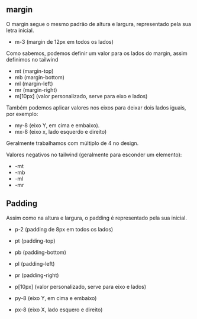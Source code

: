 ## margin

O margin segue o mesmo padrão de altura e largura, representado pela sua letra inicial.

- m-3 (margin de 12px em todos os lados)

Como sabemos, podemos definir um valor para os lados do margin, assim definimos no tailwind

- mt (margin-top)
- mb (margin-bottom)
- ml (margin-left)
- mr (margin-right)
- m[10px] (valor personalizado, serve para eixo e lados)

Também podemos aplicar valores nos eixos para deixar dois lados iguais, por exemplo:

- my-8 (eixo Y, em cima e embaixo).
- mx-8 (eixo x, lado esquerdo e direito)

Geralmente trabalhamos com múltiplo de 4 no design.

Valores negativos no tailwind (geralmente para esconder um elemento):

- -mt
- -mb
- -ml
- -mr

## Padding

Assim como na altura e largura, o padding é representado pela sua inicial.

- p-2 (padding de 8px em todos os lados)
- pt (padding-top)
- pb (padding-bottom)
- pl (padding-left)
- pr (padding-right)
- p[10px] (valor personalizado, serve para eixo e lados)

- py-8 (eixo Y, em cima e embaixo)
- px-8 (eixo X, lado esquero e direito)
